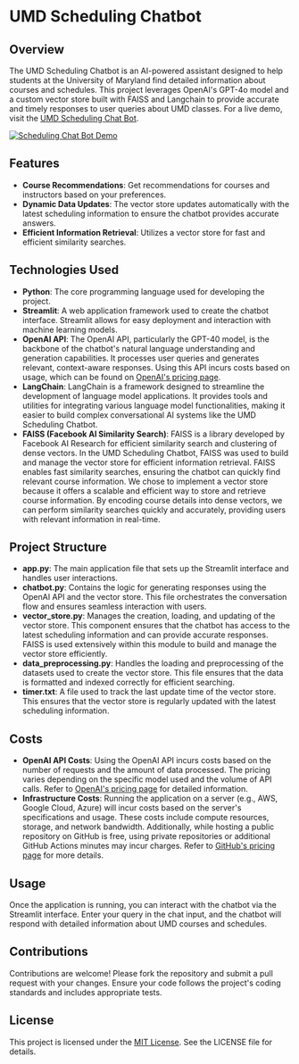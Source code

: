 # UMD Scheduling Chatbot

## Overview

The UMD Scheduling Chatbot is an AI-powered assistant designed to help students at the University of Maryland find detailed information about courses and schedules. This project leverages OpenAI's GPT-4o model and a custom vector store built with FAISS and Langchain to provide accurate and timely responses to user queries about UMD classes. For a live demo, visit the [UMD Scheduling Chat Bot](https://umd-chat-bot.streamlit.app/).

[![Scheduling Chat Bot Demo](https://img.youtube.com/vi/KEKWtafWjeQ/0.jpg)](https://youtu.be/KEKWtafWjeQ)

## Features

- **Course Recommendations**: Get recommendations for courses and instructors based on your preferences.
- **Dynamic Data Updates**: The vector store updates automatically with the latest scheduling information to ensure the chatbot provides accurate answers.
- **Efficient Information Retrieval**: Utilizes a vector store for fast and efficient similarity searches.

## Technologies Used

- **Python**: The core programming language used for developing the project.
- **Streamlit**: A web application framework used to create the chatbot interface. Streamlit allows for easy deployment and interaction with machine learning models.
- **OpenAI API**: The OpenAI API, particularly the GPT-40 model, is the backbone of the chatbot's natural language understanding and generation capabilities. It processes user queries and generates relevant, context-aware responses. Using this API incurs costs based on usage, which can be found on [OpenAI's pricing page](https://openai.com/pricing).
- **LangChain**: LangChain is a framework designed to streamline the development of language model applications. It provides tools and utilities for integrating various language model functionalities, making it easier to build complex conversational AI systems like the UMD Scheduling Chatbot.
- **FAISS (Facebook AI Similarity Search)**: FAISS is a library developed by Facebook AI Research for efficient similarity search and clustering of dense vectors. In the UMD Scheduling Chatbot, FAISS was used to build and manage the vector store for efficient information retrieval. FAISS enables fast similarity searches, ensuring the chatbot can quickly find relevant course information. We chose to implement a vector store because it offers a scalable and efficient way to store and retrieve course information. By encoding course details into dense vectors, we can perform similarity searches quickly and accurately, providing users with relevant information in real-time.

## Project Structure

- **app.py**: The main application file that sets up the Streamlit interface and handles user interactions.
- **chatbot.py**: Contains the logic for generating responses using the OpenAI API and the vector store. This file orchestrates the conversation flow and ensures seamless interaction with users.
- **vector_store.py**: Manages the creation, loading, and updating of the vector store. This component ensures that the chatbot has access to the latest scheduling information and can provide accurate responses. FAISS is used extensively within this module to build and manage the vector store efficiently.
- **data_preprocessing.py**: Handles the loading and preprocessing of the datasets used to create the vector store. This file ensures that the data is formatted and indexed correctly for efficient searching.
- **timer.txt**: A file used to track the last update time of the vector store. This ensures that the vector store is regularly updated with the latest scheduling information.

## Costs

- **OpenAI API Costs**: Using the OpenAI API incurs costs based on the number of requests and the amount of data processed. The pricing varies depending on the specific model used and the volume of API calls. Refer to [OpenAI's pricing page](https://openai.com/pricing) for detailed information.
- **Infrastructure Costs**: Running the application on a server (e.g., AWS, Google Cloud, Azure) will incur costs based on the server's specifications and usage. These costs include compute resources, storage, and network bandwidth. Additionally, while hosting a public repository on GitHub is free, using private repositories or additional GitHub Actions minutes may incur charges. Refer to [GitHub's pricing page](https://github.com/pricing) for more details.

## Usage

Once the application is running, you can interact with the chatbot via the Streamlit interface. Enter your query in the chat input, and the chatbot will respond with detailed information about UMD courses and schedules.

## Contributions

Contributions are welcome! Please fork the repository and submit a pull request with your changes. Ensure your code follows the project's coding standards and includes appropriate tests.

## License

This project is licensed under the [MIT License](LICENSE). See the LICENSE file for details.
